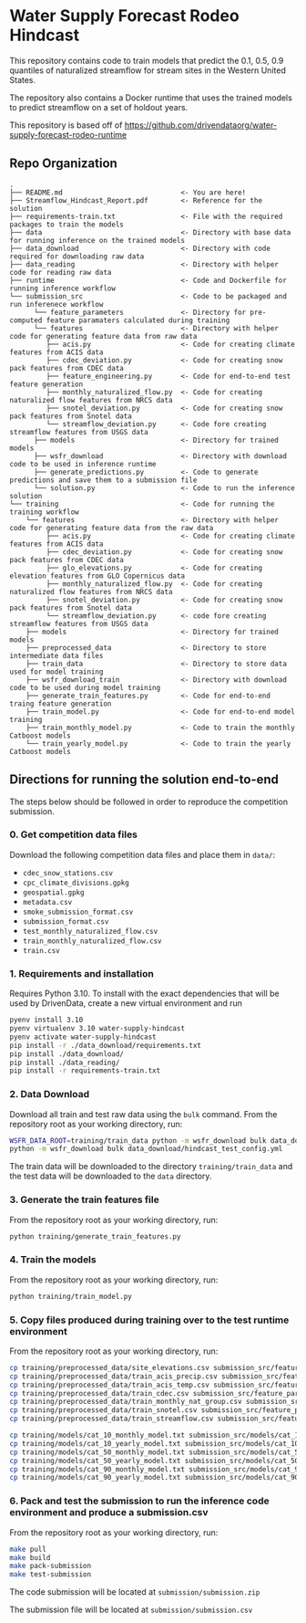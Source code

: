 # Water Supply Forecast Rodeo Hindcast

This repository contains code to train models that predict the 0.1, 0.5, 0.9 quantiles of naturalized streamflow for stream sites
in the Western United States.

The repository also contains a Docker runtime that uses the trained models to predict streamflow on a set of holdout years.

This repository is based off of https://github.com/drivendataorg/water-supply-forecast-rodeo-runtime

## Repo Organization

```
.
├── README.md                             <- You are here!
├── Streamflow_Hindcast_Report.pdf        <- Reference for the solution
├── requirements-train.txt                <- File with the required packages to train the models
├── data                                  <- Directory with base data for running inference on the trained models
├── data_download                         <- Directory with code required for downloading raw data
├── data_reading                          <- Directory with helper code for reading raw data
├── runtime                               <- Code and Dockerfile for running inference workflow
└── submission_src                        <- Code to be packaged and run inferenece workflow
      └── feature_parameters              <- Directory for pre-computed feature paramaters calculated during training
      └── features                        <- Directory with helper code for generating feature data from raw data
         ├── acis.py                      <- Code for creating climate features from ACIS data
         ├── cdec_deviation.py            <- Code for creating snow pack features from CDEC data
         ├── feature_engineering.py       <- Code for end-to-end test feature generation
         ├── monthly_naturalized_flow.py  <- Code for creating naturalized flow features from NRCS data
         ├── snotel_deviation.py          <- Code for creating snow pack features from Snotel data
         └── streamflow_deviation.py      <- Code fore creating streamflow features from USGS data
      ├── models                          <- Directory for trained models
      ├── wsfr_download                   <- Directory with download code to be used in inference runtime
      ├── generate_predictions.py         <- Code to generate predictions and save them to a submission file
      └── solution.py                     <- Code to run the inference solution
└── training                              <- Code for running the training workflow
    └── features                          <- Directory with helper code for generating feature data from the raw data
         ├── acis.py                      <- Code for creating climate features from ACIS data
         ├── cdec_deviation.py            <- Code for creating snow pack features from CDEC data
         ├── glo_elevations.py            <- Code for creating elevation features from GLO Copernicus data
         ├── monthly_naturalized_flow.py  <- Code for creating naturalized flow features from NRCS data
         ├── snotel_deviation.py          <- Code for creating snow pack features from Snotel data
         └── streamflow_deviation.py      <- code fore creating streamflow features from USGS data
    ├── models                            <- Directory for trained models
    ├── preprocessed_data                 <- Directory to store intermediate data files
    ├── train_data                        <- Directory to store data used for model training
    ├── wsfr_download_train               <- Directory with download code to be used during model training
    ├── generate_train_features.py        <- Code for end-to-end traing feature generation
    ├── train_model.py                    <- Code for end-to-end model training
    ├── train_monthly_model.py            <- Code to train the monthly Catboost models
    └── train_yearly_model.py             <- Code to train the yearly Catboost models
```

## Directions for running the solution end-to-end
The steps below should be followed in order to reproduce the competition submission.

### 0. Get competition data files

Download the following competition data files and place them in `data/`:

- `cdec_snow_stations.csv`
- `cpc_climate_divisions.gpkg`
- `geospatial.gpkg`
- `metadata.csv`
- `smoke_submission_format.csv`
- `submission_format.csv`
- `test_monthly_naturalized_flow.csv`
- `train_monthly_naturalized_flow.csv`
- `train.csv`

### 1. Requirements and installation

Requires Python 3.10. To install with the exact dependencies that will be used by DrivenData, create a new virtual environment and run

```bash
pyenv install 3.10
pyenv virtualenv 3.10 water-supply-hindcast
pyenv activate water-supply-hindcast
pip install -r ./data_download/requirements.txt
pip install ./data_download/
pip install ./data_reading/
pip install -r requirements-train.txt
```

### 2. Data Download

Download all train and test raw data using the `bulk` command. From the repository root as your working directory, run:

```bash
WSFR_DATA_ROOT=training/train_data python -m wsfr_download bulk data_download/hindcast_train_config.yml
python -m wsfr_download bulk data_download/hindcast_test_config.yml
```

The train data will be downloaded to the directory `training/train_data` and the test data will be downloaded to the `data` directory.

### 3. Generate the train features file

From the repository root as your working directory, run:

```bash
python training/generate_train_features.py
```

### 4. Train the models

From the repository root as your working directory, run:

```bash
python training/train_model.py
```

### 5. Copy files produced during training over to the test runtime environment

From the repository root as your working directory, run:

```bash
cp training/preprocessed_data/site_elevations.csv submission_src/feature_parameters/site_elevations.csv
cp training/preprocessed_data/train_acis_precip.csv submission_src/feature_parameters/train_acis_precip.csv
cp training/preprocessed_data/train_acis_temp.csv submission_src/feature_parameters/train_acis_temp.csv
cp training/preprocessed_data/train_cdec.csv submission_src/feature_parameters/train_cdec.csv
cp training/preprocessed_data/train_monthly_nat_group.csv submission_src/feature_parameters/train_monthly_nat_group.csv
cp training/preprocessed_data/train_snotel.csv submission_src/feature_parameters/train_snotel.csv
cp training/preprocessed_data/train_streamflow.csv submission_src/feature_parameters/train_streamflow.csv

cp training/models/cat_10_monthly_model.txt submission_src/models/cat_10_monthly_model.txt
cp training/models/cat_10_yearly_model.txt submission_src/models/cat_10_yearly_model.txt
cp training/models/cat_50_monthly_model.txt submission_src/models/cat_50_monthly_model.txt
cp training/models/cat_50_yearly_model.txt submission_src/models/cat_50_yearly_model.txt
cp training/models/cat_90_monthly_model.txt submission_src/models/cat_90_monthly_model.txt
cp training/models/cat_90_yearly_model.txt submission_src/models/cat_90_yearly_model.txt
```

### 6. Pack and test the submission to run the inference code environment and produce a submission.csv

From the repository root as your working directory, run:

```bash
make pull
make build
make pack-submission
make test-submission
```

The code submission will be located at `submission/submission.zip`

The submission file will be located at `submission/submission.csv`
